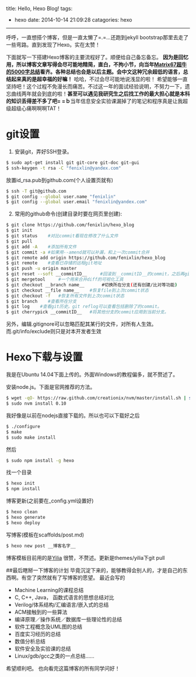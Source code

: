 title: Hello, Hexo Blog!
tags:
  - hexo
date: 2014-10-14 21:09:28
catagories: hexo
---
呼呼，一直想搭个博客，但是一直太懒了=.=...还跑到jekyll bootstrap那里去走了一些弯路。直到发现了Hexo。实在太赞！

下面就写一下搭建Hexo博客的主要流程好了。顺便给自己备忘备忘。
**因为是回忆用，所以博客文章写得会尽可能地精简，直白，不拘小节，向当年[Matrix67超牛的5000字总结](http://www.matrix67.com/blog/archives/90)看齐。各种总结也会是以后主题。会中文这种冗余超低的语言，总结起来真的是超幸福的好嘛！**
哈哈，不过会尽可能地说浅显的啦！
希望能够一直坚持吧！这个过程不免漫长而痛苦。不过这一年的面试经验说明，不努力一下，遗忘曲线两年就会到底的啦！**甚至可以遇见我研究生之后找工作的最大担心就是本科的知识丢得差不多了吧= =ｂ**当年信息安全实验课漏掉了的笔记和程序真是让我超级超级心痛啊啊啊TAT！

<!--more-->

# git设置
1. 安装git，弄好SSH登录。
``` bash
$ sudo apt-get install git git-core git-doc git-gui
$ ssh-keygen -t rsa -C "fenixlin@yandex.com"
```
放置id_rsa.pub到github.com(个人设置页就有)
``` bash
$ ssh -T git@github.com
$ git config --global user.name "fenixlin"
$ git config --global user.email "fenixlin@yandex.com"
```
2. 常用的github命令(创建目录时要在网页里创建):
``` bash
$ git clone https://github.com/fenixlin/hexo_blog
$ git init
$ git status	#对比commit看现在修改了什么文件
$ git pull
$ git add -A	#添加所有文件
$ git commit -a	#如果用--amend就可以补漏，和上一次commit合并
$ git remote add origin https://github.com/fenixlin/hexo_blog
$ git remote    #查看已存储的远程git地址
$ git push -u origin master
$ git reset --soft __commitID__		#回滚到__commitID__的commit，之后再git commit -m就好了，新内容也会合并
$ git mergetool		#一个用来合并diff的可视化工具
$ git checkout __branch name__　　　　#切换所在分支(还有创建/比对等功能)
$ git checkout __file name__    #恢复file到上次commit状态
$ git checkout -f   #恢复所有文件到上次commit状态
$ git branch    #查看所在分支
$ git log    #查看git历史。git reflog可以查看包括删除了的commit。
$ git cherrypick __commitID__   #将其他分支的commit应用到当前分支。
```
另外，编辑.gitignore可以忽略匹配其某行的文件，对所有人生效。而.git/info/exclude则只是对本开发者生效


# Hexo下载与设置

我是在Ubuntu 14.04下面上传的。外面Windows的教程偏多，就不赘述了。

安装node.js。下面是官网推荐的方法。
``` bash
$ wget -qO- https://raw.github.com/creationix/nvm/master/install.sh | sh
$ sudo nvm install 0.10
```
我好像是以前在nodejs直接下载的。所以也可以下载好之后
``` bash
$ ./configure
$ make
$ sudo make install
```
然后
``` bash
$ sudo npm install -g hexo
```
找一个目录
``` bash
$ hexo init
$ npm install
```
博客更新(之前要在_config.yml设置好)
``` bash
$ hexo clean
$ hexo generate
$ hexo deploy
```
写博客(模板在scaffolds/post.md)
``` bash
$ hexo new post __博客名字__
```
博客模板目前用的是[Yilia](http://litten.github.io/2014/08/31/hexo-theme-yilia/)
很赞，不赘述。更新是themes/yilia下git pull


##最后瞎掰一下博客的计划
毕竟沉淀下来的，能够教得会别人的，才是自己的东西啊。有空了突然就有了写博客的愿望。
最近会写的
- Machine Learning的课程总结
- C, C++, Java， 函数式语言的思想总结对比
- Verilog/体系结构/汇编语言/嵌入式的总结
- ACM接触到的一些算法
- 编译原理／操作系统／数据库一些理论性的总结
- 软件工程概念及UML图的总结
- 百度实习经历的总结
- 数值分析总结
- 软件安全及实验课的总结
- Linux/gdb/gcc之类的一点总结……

希望顺利吧。
也向看完这篇博客的所有同学问好！
